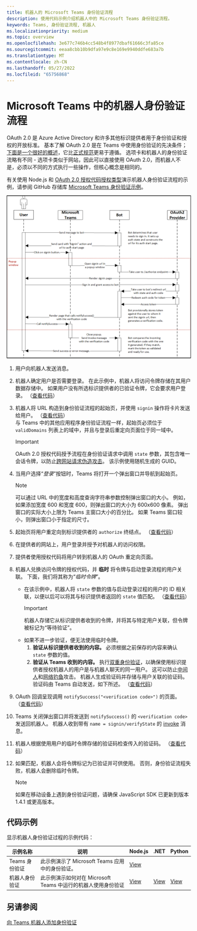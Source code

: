 ```yaml
---
title: 机器人的 Microsoft Teams 身份验证流程
description: 使用代码示例介绍机器人中的 Microsoft Teams 身份验证流程。
keywords: Teams, 身份验证流程, 机器人
ms.localizationpriority: medium
ms.topic: overview
ms.openlocfilehash: 3e677c746b4cc548b4f8977dbaf61666c3fa85ce
ms.sourcegitcommit: eeaa8cbb10b9dfa97e9c8e169e9940ddfe683a7b
ms.translationtype: MT
ms.contentlocale: zh-CN
ms.lasthandoff: 05/27/2022
ms.locfileid: "65756868"
---
```

# <a name="authentication-flow-for-bots-in-microsoft-teams"></a>Microsoft Teams 中的机器人身份验证流程

OAuth 2.0 是 Azure Active Directory 和许多其他标识提供者用于身份验证和授权的开放标准。 基本了解 OAuth 2.0 是在 Teams 中使用身份验证的先决条件；[下面是一个很好的概述](https://aaronparecki.com/oauth-2-simplified/)，它比[正式规范](https://oauth.net/2/)更易于遵循。 选项卡和机器人的身份验证流略有不同 - 选项卡类似于网站，因此可以直接使用 OAuth 2.0，而机器人不是，必须以不同的方式执行一些操作，但核心概念是相同的。

有关使用 Node.js 和 [OAuth 2.0 授权代码授权类型](https://oauth.net/2/grant-types/authorization-code/)演示机器人身份验证流程的示例，请参阅 GitHub 存储库 [Microsoft Teams 身份验证示例](https://github.com/OfficeDev/Microsoft-Teams-Samples/tree/main/samples/app-auth/nodejs)。

![机器人身份验证序列图](../../../assets/images/authentication/bot_auth_sequence_diagram.png)

1. 用户向机器人发送消息。
2. 机器人确定用户是否需要登录。
   在此示例中，机器人将访问令牌存储在其用户数据存储中。 如果用户没有所选标识提供者的已验证令牌，它会要求用户登录。 （[查看代码](https://github.com/OfficeDev/microsoft-teams-sample-auth-node/blob/469952a26d618dbf884a3be53c7d921cc580b1e2/src/utils/AuthenticationUtils.ts#L58-L76)）
3. 机器人将 URL 构造到身份验证流程的起始页，并使用 `signin` 操作将卡片发送给用户。 （[查看代码](https://github.com/OfficeDev/microsoft-teams-sample-auth-node/blob/469952a26d618dbf884a3be53c7d921cc580b1e2/src/dialogs/BaseIdentityDialog.ts#L160-L190)）</br>
    与 Teams 中的其他应用程序身份验证流程一样，起始页必须位于 `validDomains` 列表上的域中，并且与登录后重定向页面位于同一域中。
    > [!IMPORTANT]
    > OAuth 2.0 授权代码授予流程在身份验证请求中调用 `state` 参数，其包含唯一会话令牌，以防止[跨网站请求伪造攻击](https://en.wikipedia.org/wiki/Cross-site_request_forgery)。 该示例使用随机生成的 GUID。
4. 当用户选择“*登录*”按钮时，Teams 将打开一个弹出窗口并导航到起始页。
   > [!NOTE]
   > 可以通过 URL 中的宽度和高度查询字符串参数控制弹出窗口的大小。 例如，如果添加宽度 600 和宽度 600，则弹出窗口的大小为 600x600 像素。 弹出窗口的实际大小上限为 Teams 主窗口大小的百分比。 如果 Teams 窗口较小，则弹出窗口小于指定的尺寸。

5. 起始页将用户重定向到标识提供者的 `authorize` 终结点。 （[查看代码](https://github.com/OfficeDev/microsoft-teams-sample-auth-node/blob/469952a26d618dbf884a3be53c7d921cc580b1e2/public/html/auth-start.html#L51-L56)）
6. 在提供者的网站上，用户登录并授予对机器人的访问权限。
7. 提供者使用授权代码将用户转到机器人的 OAuth 重定向页面。
8. 机器人兑换访问令牌的授权代码，并 **临时** 将令牌与启动登录流程的用户关联。 下面，我们将其称为“*临时令牌*”。
    * 在该示例中，机器人将 `state` 参数的值与启动登录过程的用户的 ID 相关联，以便以后可以将其与标识提供者返回的 `state` 值匹配。 （[查看代码](https://github.com/OfficeDev/microsoft-teams-sample-auth-node/blob/469952a26d618dbf884a3be53c7d921cc580b1e2/src/AuthBot.ts#L70-L99)）
      > [!IMPORTANT]
      > 机器人存储它从标识提供者收到的令牌，并将其与特定用户关联，但令牌被标记为“等待验证”。
    * 如果不进一步验证，便无法使用临时令牌。
      1. **验证从标识提供者收到的内容。** 必须根据之前保存的内容来确认 `state` 参数的值。
      1. **验证从 Teams 收到的内容。** 执行[双重身份验证](https://en.wikipedia.org/wiki/Man-in-the-middle_attack)，以确保使用标识提供者授权机器人的用户是与机器人聊天的同一用户。 这可以防止[中间人](https://en.wikipedia.org/wiki/Man-in-the-middle_attack)和[网络钓鱼](https://en.wikipedia.org/wiki/Phishing)攻击。 机器人生成验证码并存储与用户关联的验证码。 验证码由 Teams 自动发送，如下所述。 （[查看代码](https://github.com/OfficeDev/microsoft-teams-sample-auth-node/blob/469952a26d618dbf884a3be53c7d921cc580b1e2/src/AuthBot.ts#L100-L113)）
9. OAuth 回调呈现调用 `notifySuccess("<verification code>")` 的页面。 （[查看代码](https://github.com/OfficeDev/microsoft-teams-sample-auth-node/blob/master/src/views/oauth-callback-success.hbs)）
10. Teams 关闭弹出窗口并将发送到 `notifySuccess()` 的 `<verification code>` 发送回机器人。 机器人收到带有 `name = signin/verifyState` 的 [invoke](/bot-framework/dotnet/bot-builder-dotnet-activities#invoke) 消息。
11. 机器人根据使用用户的临时令牌存储的验证码检查传入的验证码。 （[查看代码](https://github.com/OfficeDev/microsoft-teams-sample-auth-node/blob/469952a26d618dbf884a3be53c7d921cc580b1e2/src/dialogs/BaseIdentityDialog.ts#L127-L140)）
12. 如果匹配，机器人会将令牌标记为已验证并可供使用。 否则，身份验证流程失败，机器人会删除临时令牌。

    > [!NOTE]
    > 如果在移动设备上遇到身份验证问题，请确保 JavaScript SDK 已更新到版本 1.4.1 或更高版本。

## <a name="code-sample"></a>代码示例

显示机器人身份验证过程的示例代码：

| **示例名称** | **说明** | **Node.js** | **.NET** | **Python** |
|-----------------|----------------|--------------|----------|-----------|
| Teams 身份验证 | 此示例演示了 Microsoft Teams 应用中的身份验证。 | [View](https://github.com/OfficeDev/microsoft-teams-sample-auth-node) | | |
| 机器人身份验证 | 此示例演示如何对在 Microsoft Teams 中运行的机器人使用身份验证 | [View](https://github.com/microsoft/BotBuilder-Samples/tree/main/samples/javascript_nodejs/46.teams-auth) | [View](https://github.com/microsoft/BotBuilder-Samples/tree/main/samples/csharp_dotnetcore/46.teams-auth) | [View](https://github.com/microsoft/BotBuilder-Samples/tree/main/samples/python/46.teams-auth)

## <a name="see-also"></a>另请参阅

[向 Teams 机器人添加身份验证](add-authentication.md)
